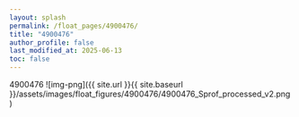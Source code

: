 ```yaml
---
layout: splash
permalink: /float_pages/4900476/
title: "4900476"
author_profile: false
last_modified_at: 2025-06-13
toc: false
---
```

 
4900476
![img-png]({{ site.url }}{{ site.baseurl }}/assets/images/float_figures/4900476/4900476_Sprof_processed_v2.png)